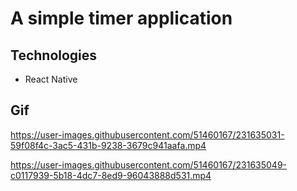 # A simple timer application

## Technologies
- React Native


## Gif

https://user-images.githubusercontent.com/51460167/231635031-59f08f4c-3ac5-431b-9238-3679c941aafa.mp4

https://user-images.githubusercontent.com/51460167/231635049-c0117939-5b18-4dc7-8ed9-96043888d531.mp4

